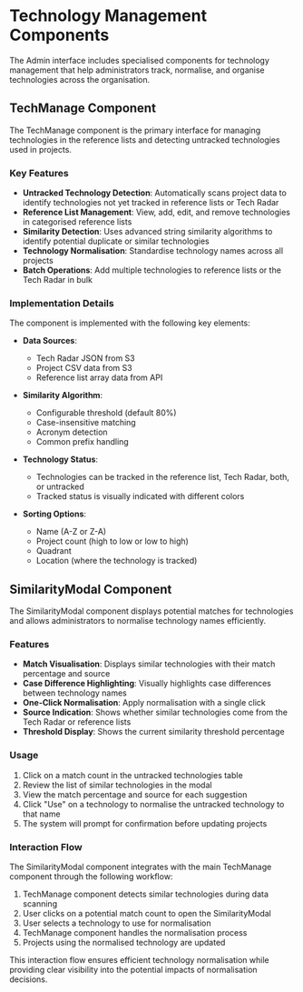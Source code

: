 # Technology Management Components

The Admin interface includes specialised components for technology management that help administrators track, normalise, and organise technologies across the organisation.

## TechManage Component

The TechManage component is the primary interface for managing technologies in the reference lists and detecting untracked technologies used in projects.

### Key Features

- **Untracked Technology Detection**: Automatically scans project data to identify technologies not yet tracked in reference lists or Tech Radar
- **Reference List Management**: View, add, edit, and remove technologies in categorised reference lists
- **Similarity Detection**: Uses advanced string similarity algorithms to identify potential duplicate or similar technologies
- **Technology Normalisation**: Standardise technology names across all projects
- **Batch Operations**: Add multiple technologies to reference lists or the Tech Radar in bulk

### Implementation Details

The component is implemented with the following key elements:

- **Data Sources**:
    - Tech Radar JSON from S3
    - Project CSV data from S3
    - Reference list array data from API

- **Similarity Algorithm**:
    - Configurable threshold (default 80%)
    - Case-insensitive matching
    - Acronym detection
    - Common prefix handling

- **Technology Status**:
    - Technologies can be tracked in the reference list, Tech Radar, both, or untracked
    - Tracked status is visually indicated with different colors

- **Sorting Options**:
    - Name (A-Z or Z-A)
    - Project count (high to low or low to high)
    - Quadrant
    - Location (where the technology is tracked)

## SimilarityModal Component

The SimilarityModal component displays potential matches for technologies and allows administrators to normalise technology names efficiently.

### Features

- **Match Visualisation**: Displays similar technologies with their match percentage and source
- **Case Difference Highlighting**: Visually highlights case differences between technology names
- **One-Click Normalisation**: Apply normalisation with a single click
- **Source Indication**: Shows whether similar technologies come from the Tech Radar or reference lists
- **Threshold Display**: Shows the current similarity threshold percentage

### Usage

1. Click on a match count in the untracked technologies table
2. Review the list of similar technologies in the modal
3. View the match percentage and source for each suggestion
4. Click "Use" on a technology to normalise the untracked technology to that name
5. The system will prompt for confirmation before updating projects

### Interaction Flow

The SimilarityModal component integrates with the main TechManage component through the following workflow:

1. TechManage component detects similar technologies during data scanning
2. User clicks on a potential match count to open the SimilarityModal
3. User selects a technology to use for normalisation
4. TechManage component handles the normalisation process
5. Projects using the normalised technology are updated

This interaction flow ensures efficient technology normalisation while providing clear visibility into the potential impacts of normalisation decisions. 
